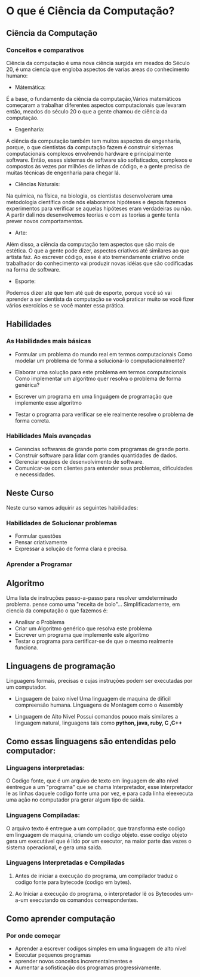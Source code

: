 # O que é Ciência da Computação?

## Ciência da Computação
### Conceitos e comparativos

Ciência da computação é uma nova ciência surgida em meados do Século 20, é uma ciencia que
engloba aspectos de varias areas do conhecimento humano:

- Mátemática: 

É a base, o fundamento da ciência da computação,Vários matemáticos começaram a trabalhar diferentes aspectos computacionais
que levaram então, meados do século 20 o que a gente chamou de ciência da computação.

- Engenharia:

A ciência da computação também tem muitos aspectos de engenharia, porque, 
o que cientistas da computação fazem é construir sistemas computacionais complexos envolvendo hardware e principalmente software. Então, esses sistemas de software são sofisticados, complexos e compostos às vezes por milhões de linhas de código,
e a gente precisa de muitas técnicas de engenharia para chegar lá.

- Ciências Naturais:

Na química, na física, na biologia, os cientistas desenvolveram uma metodologia 
científica onde nós elaboramos hipóteses e depois fazemos experimentos para verificar se aquelas hipóteses eram verdadeiras ou não. A partir dali nós desenvolvemos teorias e com
as teorias a gente tenta prever novos comportamentos.

- Arte:

Além disso, a ciência da computação tem aspectos que são mais de estética. O que a gente pode dizer, aspectos criativos até similares ao que artista faz. Ao escrever código, esse é ato tremendamente criativo onde trabalhador do conhecimento 
vai produzir novas idéias que são codificadas na forma de software.

- Esporte:

Podemos dizer até que tem até quê de esporte, porque você só vai aprender a ser cientista da computação se você praticar muito se 
você fizer vários exercícios e se você manter essa prática.

## Habilidades
### As Habilidades mais básicas

- Formular um problema do mundo real em termos computacionais
Como modelar um problema de forma a solucioná-lo computacionalmente?

- Elaborar uma solução para este problema em termos computacionais
Como implementar um algoritmo quer resolva o problema de forma genérica?

- Escrever um programa em uma linguágem de programação que implemente esse algoritmo

- Testar o programa para verificar se ele realmente resolve o problema de forma correta.

### Habilidades Mais avançadas

- Gerencias softwares de grande porte com programas de grande porte.
- Construir software para lidar com grandes quantidades de dados.
- Gerenciar equipes de desenvolvimento de software.
- Comunicar-se com clientes para entender seus problemas, dificuldades e necessidades.

## Neste Curso
Neste curso vamos adquirir as seguintes habilidades:

### Habilidades de Solucionar problemas
- Formular questões
- Pensar criativamente
- Expressar a solução de forma clara e precisa.

### Aprender a Programar

## Algoritmo

Uma lista de instruções passo-a-passo para resolver umdeterminado problema.
pense como uma "receita de bolo"...
Simplificadamente, em ciencia da computação o que fazemos é:

- Analisar o Problema
- Criar um Algoritmo genérico que resolva este problema
- Escrever um programa que implemente este algoritmo
- Testar o programa para certificar-se de que o mesmo realmente funciona.

## Linguagens de programação

Linguagens formais, precisas e cujas instruções podem ser executadas por um computador.

- Linguagem de baixo nível
Uma linguagem de maquina de dificil compreensão humana.
Linguagens de Montagem como o Assembly

- Linguagem de Alto Nível
Possui comandos pouco mais similares a linguagem natural, linguagens tais como **python, java, ruby, C ,C++**

## Como essas linguagens são entendidas pelo computador:

### Linguagens interpretadas:

O Codigo fonte, que é um arquivo de texto em linguagem de alto nível éentregue a um "programa"
que se chama Interpretador, esse interpretador le as linhas daquele codigo fonte uma por vez, e para cada linha eleexecuta
uma ação no computador pra gerar algum tipo de saida.

### Linguagens Compiladas:

O arquivo texto é entregue a um compilador, que transforma este codigo em 
linguagem de maquina, criando um codigo objeto. esse codigo objeto gera um 
executável que é lido por um executor, na maior parte das vezes o sistema 
operacional, e gera uma saida.

### Linguagens Interpretadas e Compiladas

1. Antes de iniciar a execução do programa, um compilador traduz o codigo fonte para bytecode (codigo em bytes).

2. Ao Iniciar a execução do programa, o interpretador lê os Bytecodes um-a-um executando os comandos correspondentes.

## Como aprender computação

### Por onde começar

- Aprender a escrever codigos simples em uma linguagem de alto nível
- Executar pequenos programas
- aprender novos conceitos incrementalmentes e
- Aumentar a sofisticação dos programas progressivamente.







